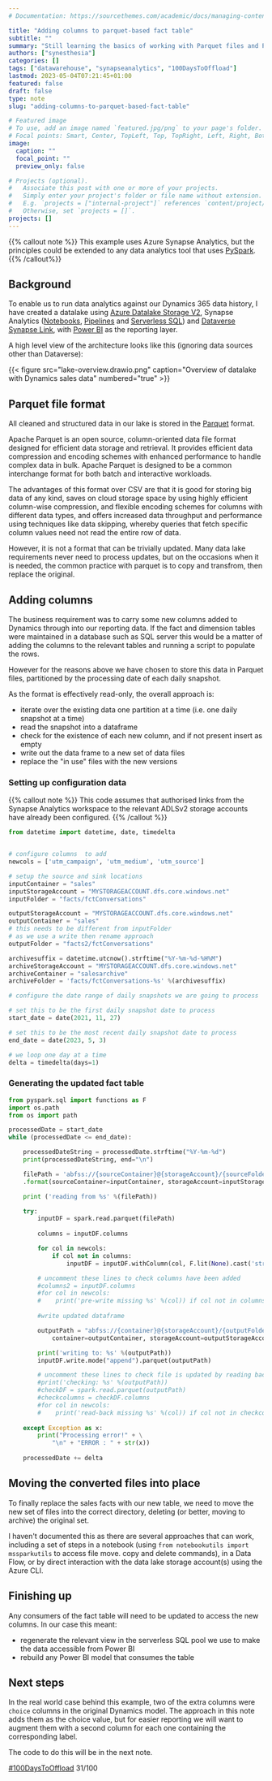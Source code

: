 ```yaml
---
# Documentation: https://sourcethemes.com/academic/docs/managing-content/

title: "Adding columns to parquet-based fact table"
subtitle: ""
summary: "Still learning the basics of working with Parquet files and PySpark"
authors: ["synesthesia"]
categories: []
tags: ["datawarehouse", "synapseanalytics", "100DaysToOffload"]
lastmod: 2023-05-04T07:21:45+01:00
featured: false
draft: false
type: note
slug: "adding-columns-to-parquet-based-fact-table"

# Featured image
# To use, add an image named `featured.jpg/png` to your page's folder.
# Focal points: Smart, Center, TopLeft, Top, TopRight, Left, Right, BottomLeft, Bottom, BottomRight.
image:
  caption: ""
  focal_point: ""
  preview_only: false

# Projects (optional).
#   Associate this post with one or more of your projects.
#   Simply enter your project's folder or file name without extension.
#   E.g. `projects = ["internal-project"]` references `content/project/deep-learning/index.md`.
#   Otherwise, set `projects = []`.
projects: []
---
```


{{% callout note %}}
This example uses Azure Synapse Analytics, but the principles could be extended to any data analytics tool that uses [PySpark](https://spark.apache.org/docs/latest/api/python/index.html).
{{% /callout%}}

## Background

To enable us to run data analytics against our Dynamics 365 data history, I have created a datalake using [Azure Datalake Storage V2](https://learn.microsoft.com/en-us/azure/storage/blobs/data-lake-storage-introduction), Synapse Analytics ([Notebooks](https://learn.microsoft.com/en-us/azure/synapse-analytics/spark/apache-spark-development-using-notebooks), [Pipelines](https://learn.microsoft.com/en-us/azure/synapse-analytics/get-started-pipelines) and [Serverless SQL](https://learn.microsoft.com/en-us/azure/synapse-analytics/sql/on-demand-workspace-overview)) and  [Dataverse Synapse Link](https://learn.microsoft.com/en-us/power-apps/maker/data-platform/azure-synapse-link-data-lake), with [Power BI](https://learn.microsoft.com/en-us/azure/synapse-analytics/get-started-visualize-power-bi) as the reporting layer.

A high level view of the architecture looks like this (ignoring data sources other than Dataverse):

{{< figure src="lake-overview.drawio.png" caption="Overview of datalake with Dynamics sales data" numbered="true" >}}


## Parquet file format

All cleaned and structured data in our lake is stored in the [Parquet](https://www.databricks.com/glossary/what-is-parquet) format.

Apache Parquet is an open source, column-oriented data file format designed for efficient data storage and retrieval. It provides efficient data compression and encoding schemes with enhanced performance to handle complex data in bulk. Apache Parquet is designed to be a common interchange format for both batch and interactive workloads.

The advantages of this format over CSV are that it is good for storing big data of any kind, saves on cloud storage space by using highly efficient column-wise compression, and flexible encoding schemes for columns with different data types, and offers increased data throughput and performance using techniques like data skipping, whereby queries that fetch specific column values need not read the entire row of data.

However, it is not a format that can be trivially updated. Many data lake requirements never need to process updates, but on the occasions when it is needed, the common practice with parquet is to copy and transfrom, then replace the original.


## Adding columns

The business requirement was to carry some new columns added to Dynamics through into our reporting data. If the fact and dimension tables were maintained in a database such as SQL server this would be a matter of adding the columns to the relevant tables and running a script to populate the rows.

However for the reasons above we have chosen to store this data in Parquet files, partitioned by the processing date of each daily snapshot.

As the format is effectively read-only, the overall approach is:

- iterate over the existing data one partition at a time (i.e. one daily snapshot at a time)
- read the snapshot into a dataframe
- check for the existence of each new column, and if not present insert as empty
- write out the data frame to a new set of data files
- replace the "in use" files with the new versions


### Setting up configuration data

{{% callout note %}}
This code assumes that authorised links from the Synapse Analytics workspace to the relevant ADLSv2 storage accounts have already been configured.
{{% /callout %}}

```python
from datetime import datetime, date, timedelta


# configure columns  to add
newcols = ['utm_campaign', 'utm_medium', 'utm_source']

# setup the source and sink locations
inputContainer = "sales"
inputStorageAccount = "MYSTORAGEACCOUNT.dfs.core.windows.net"
inputFolder = "facts/fctConversations"

outputStorageAccount = "MYSTORAGEACCOUNT.dfs.core.windows.net"
outputContainer = "sales"
# this needs to be different from inputFolder 
# as we use a write then rename approach
outputFolder = "facts2/fctConversations"

archivesuffix = datetime.utcnow().strftime("%Y-%m-%d-%H%M")
archiveStorageAccount = "MYSTORAGEACCOUNT.dfs.core.windows.net"
archiveContainer = "salesarchive"
archiveFolder = 'facts/fctConversations-%s' %(archivesuffix)

# configure the date range of daily snapshots we are going to process

# set this to be the first daily snapshot date to process
start_date = date(2021, 11, 27)

# set this to be the most recent daily snapshot date to process
end_date = date(2023, 5, 3)

# we loop one day at a time
delta = timedelta(days=1)
```

### Generating the updated fact table

```python
from pyspark.sql import functions as F
import os.path
from os import path

processedDate = start_date
while (processedDate <= end_date):

    processedDateString = processedDate.strftime("%Y-%m-%d")
    print(processedDateString, end="\n")

    filePath = 'abfss://{sourceContainer}@{storageAccount}/{sourceFolder}/processedDate={processedDateString}'\
    .format(sourceContainer=inputContainer, storageAccount=inputStorageAccount, sourceFolder=inputFolder, processedDateString=processedDateString)

    print ('reading from %s' %(filePath))

    try:
        inputDF = spark.read.parquet(filePath)
        
        columns = inputDF.columns

        for col in newcols:
            if col not in columns:
                inputDF = inputDF.withColumn(col, F.lit(None).cast('string'))    

        # uncomment these lines to check columns have been added
        #columns2 = inputDF.columns
        #for col in newcols:
        #    print('pre-write missing %s' %(col)) if col not in columns2 else 0
        
        #write updated dataframe

        outputPath = "abfss://{container}@{storageAccount}/{outputFolder}/processedDate={processedDateString}".format(
            container=outputContainer, storageAccount=outputStorageAccount, outputFolder=outputFolder, processedDateString=processedDateString)

        print('writing to: %s' %(outputPath))
        inputDF.write.mode("append").parquet(outputPath)

        # uncomment these lines to check file is updated by reading back
        #print('checking: %s' %(outputPath))
        #checkDF = spark.read.parquet(outputPath)
        #checkcolumns = checkDF.columns
        #for col in newcols:
        #    print('read-back missing %s' %(col)) if col not in checkcolumns else 0
        
    except Exception as x:
        print("Processing error!" + \
            "\n" + "ERROR : " + str(x)) 
     
    processedDate += delta
```

## Moving the converted files into place

To finally replace the sales facts with our new table, we need to move the new set of files into the correct directory, deleting (or better, moving to archive) the original set. 

I haven't documented this as there are several approaches that can work, including a set of steps in a notebook (using `from notebookutils import mssparkutils` to access file move. copy and delete commands), in a Data Flow, or by direct interaction with the data lake storage account(s) using the Azure CLI.

## Finishing up

Any consumers of the fact table will need to be updated to access the new columns. In our case this meant:

- regenerate the relevant view in the serverless SQL pool we use to make the data accessible from Power BI
- rebuild any Power BI model that consumes the table

## Next steps

In the real world case behind this example, two of the extra columns were `choice` columns in the original Dynamics model. The approach in this note adds them as the choice value, but for easier reporting we will want to augment them with a second column for each one containing  the corresponding label.

The code to do this will be in the next note.


[#100DaysToOffload](https://100daystooffload.com/) 31/100    
